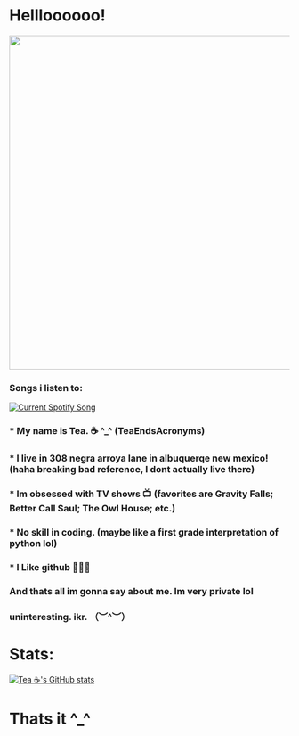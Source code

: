 
# Hellloooooo!


<div id="header" align="center">
  <img src="https://user-images.githubusercontent.com/123305689/235318702-0b1aa85c-46cf-413e-bea0-a00fce48954f.gif" width="600"/>
</div>



### Songs i listen to:


<a href="https://github.com/tthn0/Spotify-Readme">
  <img src="https://teasongs.vercel.app/api?rainbow=true&theme=dark" alt="Current Spotify Song">
</a>



### * My name is Tea. ☕ ^_^ (TeaEndsAcronyms)

### * I live in 308 negra arroya lane in albuquerqe new mexico! (haha breaking bad reference, **I dont actually live there**)

### * Im obsessed with TV shows 📺 (favorites are Gravity Falls; Better Call Saul; The Owl House; etc.)

### * No skill in coding. (maybe like a first grade interpretation of python  lol)

### * I Like github 🤯🤯🤯

### **And thats all im gonna say about me. Im very private lol**

### uninteresting. ikr. （︶^︶）


# Stats:

[![Tea ☕'s GitHub stats](https://github-readme-stats.vercel.app/api?username=TeaEndsAcronyms&show_icons=true&theme=dracula)](https://github.com/anuraghazra/github-readme-stats)



# Thats it ^_^

<!--
**TeaEndsAcronyms/TeaEndsAcronyms** is a ✨ _special_ ✨ repository because its `README.md` (this file) appears on your GitHub profile.


